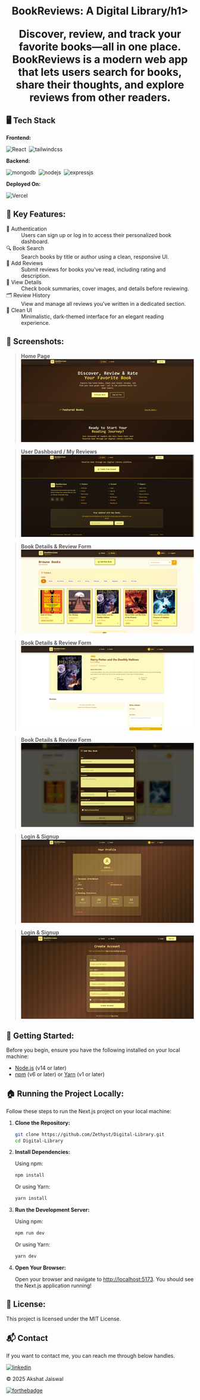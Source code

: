 <h1 align="center">BookReviews: A Digital Library/h1>

<p align="center">
  Discover, review, and track your favorite books—all in one place. BookReviews is a modern web app that lets users search for books, share their thoughts, and explore reviews from other readers.
</p>

## 🖥️ Tech Stack
**Frontend:**

![React](https://img.shields.io/badge/React-61DAFB?style=for-the-badge&logo=react&logoColor=black)&nbsp;
![tailwindcss](https://img.shields.io/badge/Tailwind_CSS-38B2AC?style=for-the-badge&logo=tailwind-css&logoColor=white)&nbsp;

**Backend:**

![mongodb](https://img.shields.io/badge/MongoDB-4EA94B?style=for-the-badge&logo=mongodb&logoColor=white)&nbsp;
![nodejs](https://img.shields.io/badge/Node.js-43853D?style=for-the-badge&logo=node.js&logoColor=white)&nbsp;
![expressjs](https://img.shields.io/badge/Express.js-F7DF1E?style=for-the-badge&logo=express&logoColor=black)&nbsp;

**Deployed On:**

![Vercel](https://img.shields.io/badge/Vercel-000000?style=for-the-badge&logo=vercel&logoColor=white)


## 📌 Key Features:
<dl>
  <dt>🔐 Authentication</dt>
  <dd>Users can sign up or log in to access their personalized book dashboard.</dd>

  <dt>🔍 Book Search</dt>
  <dd>Search books by title or author using a clean, responsive UI.</dd>

  <dt>📝 Add Reviews</dt>
  <dd>Submit reviews for books you've read, including rating and description.</dd>

  <dt>📖 View Details</dt>
  <dd>Check book summaries, cover images, and details before reviewing.</dd>

  <dt>🗂️ Review History</dt>
  <dd>View and manage all reviews you’ve written in a dedicated section.</dd>

  <dt>🎨 Clean UI</dt>
  <dd>Minimalistic, dark-themed interface for an elegant reading experience.</dd>
</dl>

## 📌 Screenshots:
> **Home Page**  
![Home](./src/./assets/Home.png)

> **User Dashboard / My Reviews**  
![Footer](./src/./assets/Footer.png)

> **Book Details & Review Form**  
![Browse](./src/./assets/Browse%20Books.png)

> **Book Details & Review Form**  
![Details](./src/./assets/Book.png)

> **Book Details & Review Form**  
![AddBook](./src/./assets/AddBook.png)

> **Login & Signup**  
![Profile](./src/./assets/Profile.png)

> **Login & Signup**  
![Auth](./src/./assets/Auth.png)



## 🚀 Getting Started:

Before you begin, ensure you have the following installed on your local machine:

- [Node.js](https://nodejs.org/) (v14 or later)
- [npm](https://www.npmjs.com/) (v6 or later) or [Yarn](https://yarnpkg.com/) (v1 or later)

## 🏠 Running the Project Locally:

Follow these steps to run the Next.js project on your local machine:

1. **Clone the Repository:**

    ```sh
    git clone https://github.com/Zethyst/Digital-Library.git
    cd Digital-Library
    ```

2. **Install Dependencies:**

    Using npm:

    ```sh
    npm install
    ```

    Or using Yarn:

    ```sh
    yarn install
    ```

3. **Run the Development Server:**

    Using npm:

    ```sh
    npm run dev
    ```

    Or using Yarn:

    ```sh
    yarn dev
    ```

4. **Open Your Browser:**

    Open your browser and navigate to [http://localhost:5173](http://localhost:5173). You should see the Next.js application running!

## 📜 License:

This project is licensed under the MIT License.



<h2>📬 Contact</h2>

If you want to contact me, you can reach me through below handles.

[![linkedin](https://img.shields.io/badge/LinkedIn-0077B5?style=for-the-badge&logo=linkedin&logoColor=white)](https://www.linkedin.com/in/akshat-jaiswal-4664a2197)

© 2025 Akshat Jaiswal


[![forthebadge](https://forthebadge.com/images/badges/built-with-love.svg)](https://forthebadge.com)
